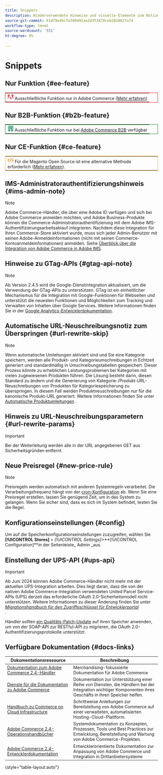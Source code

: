 ```yaml
---
title: Snippets
description: Wiederverwendete Hinweise und visuelle Elemente zum Notizen einer Funktion oder Seite, die auf eine bestimmte Bearbeitung angewendet wird
source-git-commit: 61df9a4bcfaf09491ae2d353478ceb281082fa74
workflow-type: tm+mt
source-wordcount: '551'
ht-degree: 0%

---
```


# Snippets

## Nur Funktion {#ee-feature}

<table style="border:1px solid red">
<tr><td><img alt="Adobe Commerce-Funktion" src="../assets/adobe-logo.svg" width="20" height="20" /> Ausschließliche Funktion nur in Adobe Commerce (<a href="https://experienceleague.adobe.com/docs/commerce-admin/user-guides/home.html#product-editions">Mehr erfahren</a>)</td></tr>
</table>

## Nur B2B-Funktion {#b2b-feature}

<table style="border:1px solid green">
<tr><td><img alt="Adobe Commerce B2B-Funktion" src="../assets/b2b.svg" width="20" height="20" /> Ausschließliche Funktion nur bei <a href="https://experienceleague.adobe.com/docs/commerce-admin/b2b/introduction.html?lang=en">Adobe Commerce B2B</a> verfügbar</td></tr>
</table>

## Nur CE-Funktion {#ce-feature}

<table style="border:1px solid orange">
<tr><td><img alt="Magento Open Source" src="../assets/open-source.svg" width="20" height="20" /> Für die Magento Open Source ist eine alternative Methode erforderlich (<a href="https://experienceleague.adobe.com/docs/commerce-admin/user-guides/home.html#product-editions">Mehr erfahren</a>).</td></tr>
</table>

## IMS-Administratorauthentifizierungshinweis {#ims-admin-note}

>[!NOTE]
>
>Adobe Commerce-Händler, die über eine Adobe ID verfügen und sich bei Adobe Commerce anmelden möchten, und Adobe Business-Produkte können die Commerce-Administratorauthentifizierung mit dem Adobe IMS-Authentifizierungsarbeitsablauf integrieren. Nachdem diese Integration für Ihren Commerce-Store aktiviert wurde, muss sich jeder Admin-Benutzer mit seinen Adobe-Anmeldeinformationen (nicht mit seinen Commerce-Kontoanmeldeinformationen) anmelden. Siehe [Überblick über die Integration von Adobe Commerce in Adobe IMS](/help/getting-started/adobe-ims-integration-overview.md).

## Hinweise zu GTag-APIs {#gtag-api-note}

>[!NOTE]
>
>Ab Version 2.4.5 wird die Google-Dienstintegration aktualisiert, um die Verwendung der GTag-APIs zu unterstützen. GTag ist ein einheitlicher Mechanismus für die Integration mit Google-Funktionen für Webseiten und unterstützt die neuesten Funktionen und Möglichkeiten zum Tracking und Verwalten von Inhalten über Google Services. Weitere Informationen finden Sie in der [Google Analytics-Entwicklerdokumentation](https://developers.google.com/analytics/devguides/collection/gtagjs).

## Automatische URL-Neuschreibungsnotiz zum Überspringen {#url-rewrite-skip}

>[!NOTE]
>
>Wenn automatische Umleitungen aktiviert sind und Sie eine Kategorie speichern, werden alle Produkt- und Kategorieumschreibungen in Echtzeit generiert und standardmäßig in Umschreibungstabellen gespeichert. Dieser Prozess könnte zu erheblichen Leistungsproblemen bei Kategorien mit vielen zugewiesenen Produkten führen. Die Lösung besteht darin, diesen Standard zu ändern und die Generierung von Kategorie-/Produkt-URL-Neuschreibungen von Produkten für Kategoriespeicherung zu überspringen. In diesem Fall werden Produktneuschreibungen nur für die kanonische Produkt-URL generiert. Weitere Informationen finden Sie unter [Automatische Produktumleitungen](/help/merchandising-promotions/url-redirect-product-automatic.md) .

## Hinweis zu URL-Neuschreibungsparametern {#url-rewrite-params}

>[!IMPORTANT]
>
>Bei der Weiterleitung werden alle in der URL angegebenen GET aus Sicherheitsgründen entfernt.

## Neue Preisregel {#new-price-rule}

>[!NOTE]
>
>Preisregeln werden automatisch mit anderen Systemregeln verarbeitet. Die Verarbeitungsfrequenz hängt von der [cron-Konfiguration](https://experienceleague.adobe.com/docs/commerce-operations/configuration-guide/cli/configure-cron-jobs.html) ab. Wenn Sie eine Preisregel erstellen, lassen Sie genügend Zeit, um in das System zu gelangen. Wenn Sie sicher sind, dass es sich im System befindet, testen Sie die Regel.

## Konfigurationseinstellungen {#config}

Um auf die Speicherkonfigurationseinstellungen zuzugreifen, wählen Sie **[!UICONTROL Stores]** > _[!UICONTROL Settings]_>**[!UICONTROL Configuration]**in der Seitenleiste_ Admin _aus.

## Einstellung der UPS-API {#ups-api}

>[!IMPORTANT]
>
>Ab Juni 2024 können Adobe Commerce-Händler nicht mehr mit der aktuellen UPS-Integration arbeiten. Dies liegt daran, dass die von der nativen Adobe Commerce-Integration verwendeten United Parcel Service-APIs (UPS) derzeit das erforderliche OAuth 2.0-Sicherheitsmodell nicht unterstützen. Weitere Informationen zu dieser Änderung finden Sie unter [_Migrationshandbuch für den Zugriffsschlüssel für Entwicklerportal_](https://developer.ups.com/oauth-developer-guide) <br/>.
>
>Händler sollten [ein Qualitäts-Patch-Update](https://experienceleague.adobe.com/docs/commerce-knowledge-base/kb/troubleshooting/known-issues-patches-attached/ups-shipping-method-integration-migration-from-soap-to-restful-api.html) auf ihren Speicher anwenden, um von der SOAP-API zur RESTful-API zu migrieren, die OAuth 2.0-Authentifizierungsprotokolle unterstützt.


## Verfügbare Dokumentation {#docs-links}

| Dokumentationsressource | Beschreibung |
|----------------------- | ----------- |
| [Dokumentation zum Adobe Commerce 2.4-Händler](../landing/home.md) | Merchandising-fokussierte Dokumentation für Adobe Commerce |
| [Dienste für die Dokumentation zu Adobe Commerce](https://experienceleague.adobe.com/docs/commerce-merchant-services/user-guides/home.html) | Dokumentation zur Unterstützung einer Reihe von Diensten, die Händlern bei der Integration wichtiger Komponenten ihres Geschäfts in ihren Speicher helfen. |
| [Handbuch zu Commerce on Cloud Infrastructure](https://experienceleague.adobe.com/docs/commerce-cloud-service/user-guide/overview.html) | Schrittweise Anleitungen zur Bereitstellung von Adobe Commerce auf einer verwalteten, automatisierten Hosting-Cloud-Plattform. |
| [Adobe Commerce 2.4-Operationshandbücher](https://experienceleague.adobe.com/docs/commerce-operations/operational-guides/home.html) | Systemdokumentation zu Konzepten, Prozessen, Tools und Best Practices zur Entwicklung, Bereitstellung und Wartung von Adobe Commerce-Projekten. |
| [Adobe Commerce 2.4-Entwicklerdokumentation](https://developer.adobe.com/commerce/docs) | Entwicklerorientierte Dokumentation zur Anpassung von Adobe Commerce und Integration in Drittanbietersysteme |

{style="table-layout:auto"}
